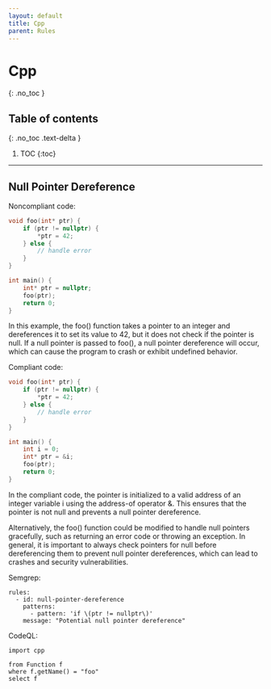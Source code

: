 ```yaml
---
layout: default
title: Cpp
parent: Rules
---
```


# Cpp
{: .no_toc }



## Table of contents
{: .no_toc .text-delta }

1. TOC
{:toc}

---






## Null Pointer Dereference


<span class="d-inline-block p-2 mr-1 v-align-middle bg-red-000"></span>Noncompliant code:


```c
void foo(int* ptr) {
    if (ptr != nullptr) {
        *ptr = 42;
    } else {
        // handle error
    }
}

int main() {
    int* ptr = nullptr;
    foo(ptr);
    return 0;
}
```

In this example, the foo() function takes a pointer to an integer and dereferences it to set its value to 42, but it does not check if the pointer is null. If a null pointer is passed to foo(), a null pointer dereference will occur, which can cause the program to crash or exhibit undefined behavior.





<span class="d-inline-block p-2 mr-1 v-align-middle bg-green-000"></span>Compliant code:


```c
void foo(int* ptr) {
    if (ptr != nullptr) {
        *ptr = 42;
    } else {
        // handle error
    }
}

int main() {
    int i = 0;
    int* ptr = &i;
    foo(ptr);
    return 0;
}
```


In the compliant code, the pointer is initialized to a valid address of an integer variable i using the address-of operator &. This ensures that the pointer is not null and prevents a null pointer dereference.

Alternatively, the foo() function could be modified to handle null pointers gracefully, such as returning an error code or throwing an exception. In general, it is important to always check pointers for null before dereferencing them to prevent null pointer dereferences, which can lead to crashes and security vulnerabilities.





Semgrep:


```
rules:
  - id: null-pointer-dereference
    patterns:
      - pattern: 'if \(ptr != nullptr\)'
    message: "Potential null pointer dereference"
```

CodeQL:



```
import cpp

from Function f
where f.getName() = "foo"
select f
```




